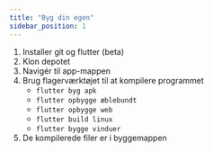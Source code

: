 ```yaml
---
title: "Byg din egen"
sidebar_position: 1
---
```


1. Installer git og flutter (beta)
2. Klon depotet
3. Navigér til app-mappen
4. Brug flagerværktøjet til at kompilere programmet
   * `flutter byg apk`
   * `flutter opbygge æblebundt`
   * `flutter opbygge web`
   * `flutter build linux`
   * `flutter bygge vinduer`
5. De kompilerede filer er i byggemappen
